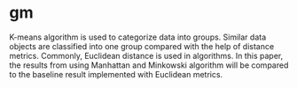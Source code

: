 # gm
K-means algorithm is used to categorize data into groups. Similar data objects are classified into one group compared with the help of distance metrics. Commonly, Euclidean distance is used in algorithms. In this paper, the results from using Manhattan and Minkowski algorithm will be compared to the baseline result implemented with Euclidean metrics.
